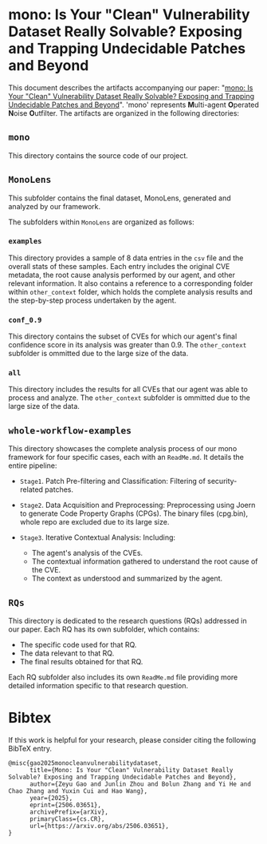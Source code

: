 # mono: Is Your "Clean" Vulnerability Dataset Really Solvable? Exposing and Trapping Undecidable Patches and Beyond

This document describes the artifacts accompanying our paper: "[mono: Is Your "Clean" Vulnerability Dataset Really Solvable? Exposing and Trapping Undecidable Patches and Beyond](https://arxiv.org/abs/2506.03651)".
'mono' represents **M**ulti-agent **O**perated **N**oise **O**utfilter.
The artifacts are organized in the following directories:

## `mono`

This directory contains the source code of our project.

## `MonoLens`

This subfolder contains the final dataset, MonoLens, generated and analyzed by our framework.

The subfolders within `MonoLens` are organized as follows:

### `examples`

This directory provides a sample of 8 data entries in the `csv` file and the overall stats of these samples. Each entry includes the original CVE metadata, the root cause analysis performed by our agent, and other relevant information. It also contains a reference to a corresponding folder within `other_context` folder, which holds the complete analysis results and the step-by-step process undertaken by the agent.

### `conf_0.9`

This directory contains the subset of CVEs for which our agent's final confidence score in its analysis was greater than 0.9. The `other_context` subfolder is ommitted due to the large size of the data.

### `all`

This directory includes the results for all CVEs that our agent was able to process and analyze. The `other_context` subfolder is ommitted due to the large size of the data.

## `whole-workflow-examples`

This directory showcases the complete analysis process of our mono framework for four specific cases, each with an `ReadMe.md`. It details the entire pipeline:

- `Stage1`. Patch Pre-filtering and Classification: Filtering of security-related patches.

- `Stage2`. Data Acquisition and Preprocessing: Preprocessing using Joern to generate Code Property Graphs (CPGs). The binary files (cpg.bin), whole repo are excluded due to its large size.

- `Stage3`. Iterative Contextual Analysis: Including:
    - The agent's analysis of the CVEs.
    - The contextual information gathered to understand the root cause of the CVE. 
    - The context as understood and summarized by the agent.

## `RQs`

This directory is dedicated to the research questions (RQs) addressed in our paper. Each RQ has its own subfolder, which contains:

- The specific code used for that RQ.
- The data relevant to that RQ.
- The final results obtained for that RQ.

Each RQ subfolder also includes its own `ReadMe.md` file providing more detailed information specific to that research question.

# Bibtex

If this work is helpful for your research, please consider citing the following BibTeX entry.

```
@misc{gao2025monocleanvulnerabilitydataset,
      title={Mono: Is Your "Clean" Vulnerability Dataset Really Solvable? Exposing and Trapping Undecidable Patches and Beyond}, 
      author={Zeyu Gao and Junlin Zhou and Bolun Zhang and Yi He and Chao Zhang and Yuxin Cui and Hao Wang},
      year={2025},
      eprint={2506.03651},
      archivePrefix={arXiv},
      primaryClass={cs.CR},
      url={https://arxiv.org/abs/2506.03651}, 
}
```
